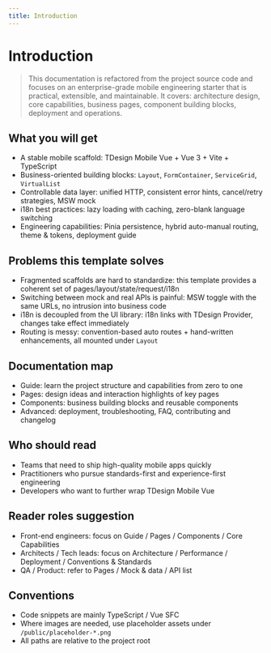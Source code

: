 ```yaml
---
title: Introduction
---
```


# Introduction

> This documentation is refactored from the project source code and focuses on an enterprise-grade mobile engineering starter that is practical, extensible, and maintainable. It covers: architecture design, core capabilities, business pages, component building blocks, deployment and operations.

## What you will get

- A stable mobile scaffold: TDesign Mobile Vue + Vue 3 + Vite + TypeScript
- Business-oriented building blocks: `Layout`, `FormContainer`, `ServiceGrid`, `VirtualList`
- Controllable data layer: unified HTTP, consistent error hints, cancel/retry strategies, MSW mock
- i18n best practices: lazy loading with caching, zero-blank language switching
- Engineering capabilities: Pinia persistence, hybrid auto-manual routing, theme & tokens, deployment guide

## Problems this template solves

- Fragmented scaffolds are hard to standardize: this template provides a coherent set of pages/layout/state/request/i18n
- Switching between mock and real APIs is painful: MSW toggle with the same URLs, no intrusion into business code
- i18n is decoupled from the UI library: i18n links with TDesign Provider, changes take effect immediately
- Routing is messy: convention-based auto routes + hand-written enhancements, all mounted under `Layout`

## Documentation map

- Guide: learn the project structure and capabilities from zero to one
- Pages: design ideas and interaction highlights of key pages
- Components: business building blocks and reusable components
- Advanced: deployment, troubleshooting, FAQ, contributing and changelog

## Who should read

- Teams that need to ship high-quality mobile apps quickly
- Practitioners who pursue standards-first and experience-first engineering
- Developers who want to further wrap TDesign Mobile Vue

## Reader roles suggestion

- Front-end engineers: focus on Guide / Pages / Components / Core Capabilities
- Architects / Tech leads: focus on Architecture / Performance / Deployment / Conventions & Standards
- QA / Product: refer to Pages / Mock & data / API list

## Conventions

- Code snippets are mainly TypeScript / Vue SFC
- Where images are needed, use placeholder assets under `/public/placeholder-*.png`
- All paths are relative to the project root
